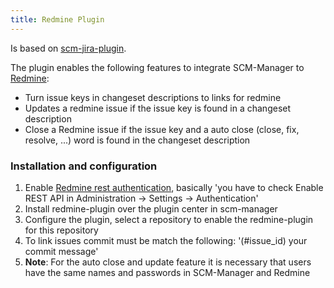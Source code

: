 ```yaml
---
title: Redmine Plugin
---
```


Is based on [scm-jira-plugin](../jira-plugin/).

The plugin enables the following features to integrate SCM-Manager to
[Redmine](http://www.redmine.org/):

- Turn issue keys in changeset descriptions to links for redmine
- Updates a redmine issue if the issue key is found in a changeset description
- Close a Redmine issue if the issue key and a auto close (close, fix, resolve, \...) 
    word is found in the changeset description

### Installation and configuration

1.  Enable [Redmine rest authentication](https://www.redmine.org/projects/redmine/wiki/Rest_api#Authentication), basically
    \'you have to check Enable REST API in Administration -\> Settings
    -\> Authentication\'
2.  Install redmine-plugin over the plugin center in scm-manager
3.  Configure the plugin, select a repository to enable the
    redmine-plugin for this repository
4.  To link issues commit must be match the following: \'(\#issue\_id)
    your commit message\'
5.  **Note**: For the auto close and update feature it is necessary
    that users have the same names and passwords in SCM-Manager and
    Redmine
